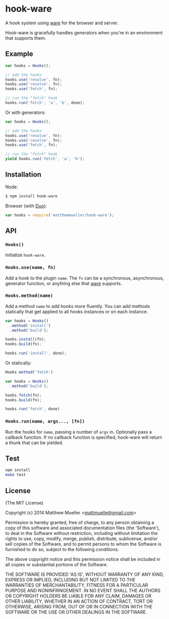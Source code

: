 
# hook-ware

  A hook system using [ware](http://github.com/segmentio/ware) for the browser and server.

  Hook-ware is gracefully handles generators when you're in an environment that supports them.

## Example

```js
var hooks = Hooks();

// add the hooks
hooks.use('resolve', fn);
hooks.use('resolve', fn);
hooks.use('fetch', fn);

// run the "fetch" hook
hooks.run('fetch', 'a', 'b', done);
```

Or with generators:

```js
var hooks = Hooks();

// add the hooks
hooks.use('resolve', fn);
hooks.use('resolve', fn);
hooks.use('fetch', fn);

// run the "fetch" hook
yield hooks.run('fetch', 'a', 'b');
```

## Installation

Node:

```bash
$ npm install hook-ware
```

Browser (with [Duo](http://duojs.org)):

```js
var hooks = require('matthewmueller/hook-ware');
```

## API

### `Hooks()`

Initialize `hook-ware`.

### `Hooks.use(name, fn)`

Add a hook to the plugin `name`. The `fn` can be a synchronous, asynchronous, generator function, or anything else that [ware](http://github.com/segmentio/ware) supports.

### `Hooks.method(name)`

Add a method `name` to add hooks more fluently. You can add methods statically that get applied to all hooks instances or on each instance.

```js
var hooks = Hooks()
  .method('install')
  .method('build');

hooks.install(fn);
hooks.build(fn);

hooks.run('install', done);
```

Or statically:

```js
Hooks.method('fetch')

var hooks = Hooks()
  .method('build');

hooks.fetch(fn);
hooks.build(fn);

hooks.run('fetch', done)
```

### `Hooks.run(name, args..., [fn])`

Run the hooks for `name`, passing a number of `args` in. Optionally pass a callback function. If no callback function is specified, hook-ware will return a thunk that can be yielded.

## Test

```bash
npm install
make test
```

## License

(The MIT License)

Copyright (c) 2014 Matthew Mueller &lt;mattmuelle@gmail.com&gt;

Permission is hereby granted, free of charge, to any person obtaining
a copy of this software and associated documentation files (the
'Software'), to deal in the Software without restriction, including
without limitation the rights to use, copy, modify, merge, publish,
distribute, sublicense, and/or sell copies of the Software, and to
permit persons to whom the Software is furnished to do so, subject to
the following conditions:

The above copyright notice and this permission notice shall be
included in all copies or substantial portions of the Software.

THE SOFTWARE IS PROVIDED 'AS IS', WITHOUT WARRANTY OF ANY KIND,
EXPRESS OR IMPLIED, INCLUDING BUT NOT LIMITED TO THE WARRANTIES OF
MERCHANTABILITY, FITNESS FOR A PARTICULAR PURPOSE AND NONINFRINGEMENT.
IN NO EVENT SHALL THE AUTHORS OR COPYRIGHT HOLDERS BE LIABLE FOR ANY
CLAIM, DAMAGES OR OTHER LIABILITY, WHETHER IN AN ACTION OF CONTRACT,
TORT OR OTHERWISE, ARISING FROM, OUT OF OR IN CONNECTION WITH THE
SOFTWARE OR THE USE OR OTHER DEALINGS IN THE SOFTWARE.
